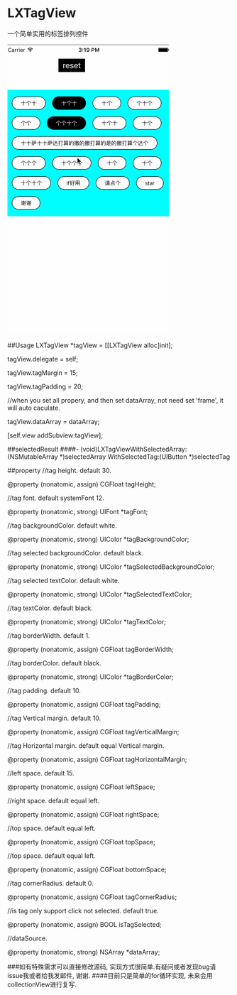 # LXTagView
一个简单实用的标签排列控件

![image](https://github.com/liuxu0718/LXTagView/blob/master/LXTagView.gif)

##Usage
LXTagView *tagView = [[LXTagView alloc]init];

tagView.delegate = self;

tagView.tagMargin = 15;

tagView.tagPadding = 20;

//when you set all propery, and then set dataArray, not need set 'frame', it will auto caculate.

tagView.dataArray = dataArray;

[self.view addSubview:tagView];


##selectedResult
####- (void)LXTagViewWithSelectedArray:(NSMutableArray *)selectedArray WithSelectedTag:(UIButton *)selectedTag

##property
//tag height. default 30.

@property (nonatomic, assign) CGFloat tagHeight;

//tag font. default systemFont 12.

@property (nonatomic, strong) UIFont *tagFont;

//tag backgroundColor. default white.

@property (nonatomic, strong) UIColor *tagBackgroundColor;

//tag selected backgroundColor. default black.

@property (nonatomic, strong) UIColor *tagSelectedBackgroundColor;

//tag selected textColor. default white.

@property (nonatomic, strong) UIColor *tagSelectedTextColor;

//tag textColor. default black.

@property (nonatomic, strong) UIColor *tagTextColor;

//tag borderWidth. default 1.

@property (nonatomic, assign) CGFloat tagBorderWidth;

//tag borderColor. default black.

@property (nonatomic, strong) UIColor *tagBorderColor;

//tag padding. default 10.

@property (nonatomic, assign) CGFloat tagPadding;

//tag Vertical margin. default 10.

@property (nonatomic, assign) CGFloat tagVerticalMargin;

//tag Horizontal margin. default equal Vertical margin.

@property (nonatomic, assign) CGFloat tagHorizontalMargin;

//left space. default 15.

@property (nonatomic, assign) CGFloat leftSpace;

//right space. default equal left.

@property (nonatomic, assign) CGFloat rightSpace;

//top space. default equal left.

@property (nonatomic, assign) CGFloat topSpace;

//top space. default equal left.

@property (nonatomic, assign) CGFloat bottomSpace;

//tag cornerRadius. default 0.

@property (nonatomic, assign) CGFloat tagCornerRadius;

//is tag only support click not selected. default true.

@property (nonatomic, assign) BOOL isTagSelected;

//dataSource.

@property (nonatomic, strong) NSArray *dataArray;

###如有特殊需求可以直接修改源码, 实现方式很简单.有疑问或者发现bug请issue我或者给我发邮件, 谢谢. 
####目前只是简单的for循环实现, 未来会用collectionView进行复写.